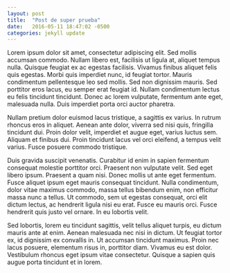 ```yaml
---
layout: post
title:  "Post de super prueba"
date:   2016-05-11 18:47:02 -0500
categories: jekyll update
---
```


Lorem ipsum dolor sit amet, consectetur adipiscing elit. Sed mollis accumsan commodo. Nullam libero est, facilisis ut ligula at, aliquet tempus nulla. Quisque feugiat ex ac egestas facilisis. Vivamus finibus aliquet felis quis egestas. Morbi quis imperdiet nunc, id feugiat tortor. Mauris condimentum pellentesque leo sed mollis. Sed non dignissim mauris. Sed porttitor eros lacus, eu semper erat feugiat id. Nullam condimentum lectus eu felis tincidunt tincidunt. Donec ac lorem vulputate, fermentum ante eget, malesuada nulla. Duis imperdiet porta orci auctor pharetra.

Nullam pretium dolor euismod lacus tristique, a sagittis ex varius. In rutrum rhoncus eros in aliquet. Aenean ante dolor, viverra sed nisi quis, fringilla tincidunt dui. Proin dolor velit, imperdiet et augue eget, varius luctus sem. Aliquam et finibus dui. Proin tincidunt lacus vel orci eleifend, a tempus velit varius. Fusce posuere commodo tristique.

Duis gravida suscipit venenatis. Curabitur id enim in sapien fermentum consequat molestie porttitor orci. Praesent non vulputate velit. Sed eget libero ipsum. Praesent a quam nisi. Donec mollis ut ante eget fermentum. Fusce aliquet ipsum eget mauris consequat tincidunt. Nulla condimentum, dolor vitae maximus commodo, massa tellus bibendum enim, non efficitur massa nunc a tellus. Ut commodo, sem ut egestas consequat, orci elit dictum lectus, ac hendrerit ligula nisi eu erat. Fusce eu mauris orci. Fusce hendrerit quis justo vel ornare. In eu lobortis velit.

Sed lobortis, lorem eu tincidunt sagittis, velit tellus aliquet turpis, eu dictum mauris ante at enim. Aenean malesuada nec nisi in dictum. Ut feugiat tortor ex, id dignissim ex convallis in. Ut accumsan tincidunt maximus. Proin nec lacus posuere, elementum risus in, porttitor diam. Vivamus eu est dolor. Vestibulum rhoncus eget ipsum vitae consectetur. Quisque a sapien quis augue porta tincidunt et in lorem.